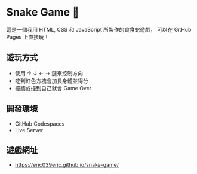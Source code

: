 # Snake Game 🐍
這是一個我用 HTML, CSS 和 JavaScript 所製作的貪食蛇遊戲，
可以在 GitHub Pages 上直接玩！

## 遊玩方式
- 使用 ↑ ↓ ← → 鍵來控制方向
- 吃到紅色方塊會加長身體並得分
- 撞牆或撞到自己就會 Game Over

## 開發環境
- GitHub Codespaces
- Live Server

## 遊戲網址
- https://eric039eric.github.io/snake-game/